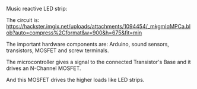 Music reactive LED strip:

  The circuit is:
  https://hackster.imgix.net/uploads/attachments/1094454/_mkgmIqMPCa.blob?auto=compress%2Cformat&w=900&h=675&fit=min
  
  The important hardware components are:
  Arduino, sound sensors, transistors, MOSFET and screw terminals.
  
  The microcontroller gives a signal to the connected Transistor's Base and it drives an N-Channel MOSFET. 
  
  And this MOSFET drives the higher loads like LED strips.
